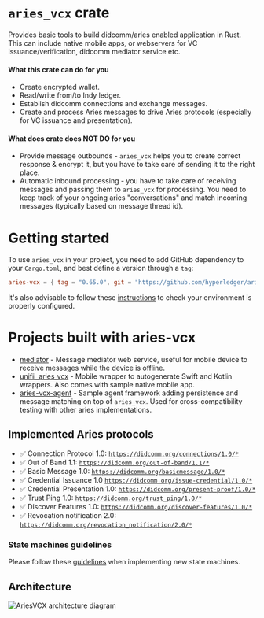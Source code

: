 # `aries_vcx` crate

Provides basic tools to build didcomm/aries enabled application in Rust. This can include native mobile apps, or
webservers for VC issuance/verification, didcomm mediator service etc.

#### What this crate can do for you

- Create encrypted wallet.
- Read/write from/to Indy ledger.
- Establish didcomm connections and exchange messages.
- Create and process Aries messages to drive Aries protocols (especially for VC issuance and presentation).

#### What does crate does NOT DO for you

- Provide message outbounds - `aries_vcx` helps you to create correct response & encrypt it, but you have to take care
  of sending it to the right place.
- Automatic inbound processing - you have to take care of receiving messages and passing them to `aries_vcx` for processing.
  You need to keep track of your ongoing aries "conversations" and match incoming messages (typically based on message thread id).

# Getting started

To use `aries_vcx` in your project, you need to add GitHub dependency to your `Cargo.toml`, and best
define a version through a `tag`:

```toml
aries-vcx = { tag = "0.65.0", git = "https://github.com/hyperledger/aries-vcx" }
```

It's also advisable to follow these [instructions](TUTORIAL.md) to check your environment is properly configured.

# Projects built with aries-vcx

- [mediator](../agents/rust/mediator) - Message mediator web service, useful for mobile device to receive messages while the device is offline.
- [unifii_aries_vcx](../../uniffi_aries_vcx) - Mobile wrapper to autogenerate Swift and Kotlin wrappers. Also comes with sample native mobile app.
- [aries-vcx-agent](../agents/rust/aries-vcx-agent) - Sample agent framework adding persistence and message matching on top of `aries_vcx`. Used for cross-compatibility testing with other aries implementations.

## Implemented Aries protocols

- ✅ Connection Protocol 1.0: [`https://didcomm.org/connections/1.0/*`](https://github.com/hyperledger/aries-rfcs/tree/master/features/0160-connection-protocol)
- ✅ Out of Band 1.1: [`https://didcomm.org/out-of-band/1.1/*`](https://github.com/hyperledger/aries-rfcs/blob/main/features/0434-outofband)
- ✅ Basic Message 1.0: [`https://didcomm.org/basicmessage/1.0/*`](https://github.com/hyperledger/aries-rfcs/tree/master/features/0095-basic-message)
- ✅ Credential Issuance 1.0 [`https://didcomm.org/issue-credential/1.0/*`](https://github.com/hyperledger/aries-rfcs/blob/master/features/0036-issue-credential)
- ✅ Credential Presentation 1.0: [`https://didcomm.org/present-proof/1.0/*`](https://github.com/hyperledger/aries-rfcs/tree/master/features/0037-present-proof)
- ✅ Trust Ping 1.0: [`https://didcomm.org/trust_ping/1.0/*`](https://github.com/hyperledger/aries-rfcs/blob/master/features/0048-trust-ping/README.md)
- ✅ Discover Features 1.0: [`https://didcomm.org/discover-features/1.0/*`](https://github.com/hyperledger/aries-rfcs/tree/master/features/0031-discover-features)
- ✅ Revocation notification 2.0: [`https://didcomm.org/revocation_notification/2.0/*`](https://github.com/hyperledger/aries-rfcs/tree/master/features/0031-discover-features)

### State machines guidelines

Please follow these [guidelines](docs/guidelines.md) when implementing new state machines.

## Architecture

<img alt="AriesVCX architecture diagram" src="../docs/architecture/architecture_230104_ariesvcx.png"/>

